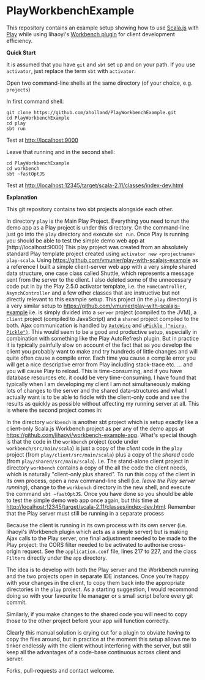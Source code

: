 # PlayWorkbenchExample
This repository contains an example setup showing how to use [Scala.js](https://www.scala-js.org/) with [Play](https://www.playframework.com/) while using lihaoyi's [Workbench plugin](https://github.com/lihaoyi/workbench) for client development efficiency.

**Quick Start**

It is assumed that you have `git` and `sbt` set up and on your path. If you use `activator`, just replace the term `sbt` with `activator`.

Open two command-line shells at the same directory (of your choice, e.g. `projects`)

In first command shell:
```
git clone https://github.com/aholland/PlayWorkbenchExample.git
cd PlayWorkbenchExample
cd play
sbt run
```
Test at <http://localhost:9000>

Leave that running and in the second shell:
```
cd PlayWorkbenchExample
cd workbench
sbt ~fastOptJS
```
Test at <http://localhost:12345/target/scala-2.11/classes/index-dev.html>


**Explanation**

This git repository contains two sbt projects alongside each other.

In directory `play` is the Main Play Project. Everything you need to run the demo app as a Play project is under this directory. On the command-line just go into the `play` directory and execute `sbt run`. Once Play is running you should be able to test the simple demo web app at [http://localhost:9000] This play project was created from an absolutely standard Play template project created using `activator new <projectname> play-scala`. Using https://github.com/vmunier/play-with-scalajs-example as a reference I built a simple client-server web app with a very simple shared data structure, one case class called Shuttle, which represents a message sent from the server to the client. I also deleted some of the unnecessary code put in by the Play 2.5.0 activator template, i.e. the `HomeController`, `AsynchController` and a few other classes that are instructive but not directly relevant to this example setup. This project (in the `play` directory) is a very similar setup to https://github.com/vmunier/play-with-scalajs-example i.e. is simply divided into a `server` project (compiled to the JVM), a `client` project (compiled to JavaScript) and a `shared` project compiled to the both. Ajax communication is handled by [`AutoWire`](https://github.com/lihaoyi/autowire) and [`uPickle ("micro-Pickle")`](https://github.com/lihaoyi/upickle-pprint). This would seem to be a good and productive setup, especially in combination with something like the Play AutoRefresh plugin. But in practice it is typically painfully slow on account of the fact that as you develop the client you probably want to make and try hundreds of little changes and will quite often cause a compile error. Each time you cause a compile error you will get a nice descriptive error from Play including stack-trace etc. ... and you will cause Play to reload. This is time-consuming, and if you have database resources etc. it could be very time-consuming. I have found that typically when I am developing my client I am not simultaneously making lots of changes to the server and the shared data-structures and what I actually want is to be able to fiddle with the client-only code and see the results as quickly as possible without affecting my running server at all. This is where the second project comes in:

In the directory `workbench` is another sbt project which is setup exactly like a client-only Scala.js Workbench project as per any of the demo apps at <https://github.com/lihaoyi/workbench-example-app>. What's special though is that the code in the `workbench` project (code under `workbench/src/main/scala`) is just a copy of the *client* code in the `play` project  (from `play/client/src/main/scala`) plus a copy of the *shared* code (from `play/shared/src/main/scala`). i.e. The stand-alone client project in directory `workbench` contains a copy of the all the code the client needs, which is naturally "client-only plus shared". To run this copy of the client in its own process, open a new command-line shell (i.e. *leave the Play server running*), change to the `workbench` directory in the new shell, and execute the command `sbt ~fastOptJS`. Once you have done so you should be able to test the simple demo web app once again, but this time at <http://localhost:12345/target/scala-2.11/classes/index-dev.html>. Remember that the Play server must still be running in a separate process

Because the client is running in its own process with its own server (i.e. lihaoyi's Workbench plugin which acts as a simple server) but is making Ajax calls to the Play server, one final adjustment needed to be made to the Play project: the CORS filter needed to be activated to authorise cross-origin request. See the `application.conf` file, lines 217 to 227, and the class `Filters` directly under the `app` directory.

The idea is to develop with both the Play server and the Workbench running and the two projects open in separate IDE instances. Once you're happy with your changes in the client, to copy them back into the appropriate directories in the `play` project. As a starting suggestion, I would recommond doing so with your favourite file manager or s small script before every git commit.

Similarly, if you make changes to the shared code you will need to copy those to the other project before your app will function correctly. 

Clearly this manual solution is crying out for a plugin to obviate having to copy the files around, but in practice at the moment this setup allows me to tinker endlessly with the client without interfering with the server, but still keep all the advantages of a code-base continuous across client and server.
  
Forks, pull-requests and contact welcome. 